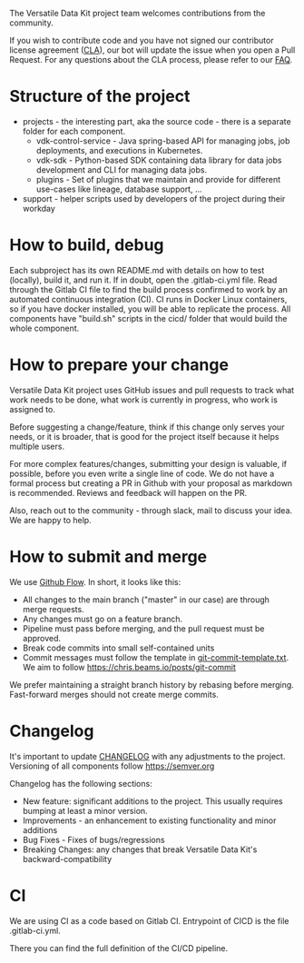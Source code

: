 The Versatile Data Kit project team welcomes contributions from the community.

If you wish to contribute code and you have not signed our contributor license agreement ([CLA](https://cla.vmware.com/cla/1/preview)),
our bot will update the issue when you open a Pull Request.
For any questions about the CLA process, please refer to our [FAQ](https://cla.vmware.com/faq).

# Structure of the project

* projects - the interesting part, aka the source code - there is a separate folder for each component.
  * vdk-control-service - Java spring-based API for managing jobs, job deployments, and executions in Kubernetes.
  * vdk-sdk - Python-based SDK containing data library for data jobs development and CLI for managing data jobs.
  * plugins - Set of plugins that we maintain and provide for different use-cases like lineage, database support, ...
* support - helper scripts used by developers of the project during their workday

# How to build, debug

Each subproject has its own README.md with details on how to test (locally), build it, and run it.
If in doubt, open the .gitlab-ci.yml file.
Read through the Gitlab CI file to find the build process confirmed to work by an automated continuous integration (CI).
CI runs in Docker Linux containers, so if you have docker installed, you will be able to replicate the process.
All components have "build.sh" scripts in the cicd/ folder that would build the whole component.

# How to prepare your change

Versatile Data Kit project uses GitHub issues and pull requests to track what work needs to be done, 
what work is currently in progress, who work is assigned to.

Before suggesting a change/feature, think if this change only serves your needs, or it is broader,
that is good for the project itself because it helps multiple users.

For more complex features/changes, submitting your design is valuable, if possible, before you even write a single line of code.
We do not have a formal process but creating a PR in Github with your proposal as markdown is recommended. 
Reviews and feedback will happen on the PR.

Also, reach out to the community - through slack, mail to discuss your idea. We are happy to help.

# How to submit and merge

We use [Github Flow](https://docs.github.com/en/get-started/quickstart/github-flow).
In short, it looks like this:
- All changes to the main branch ("master" in our case) are through merge requests.
- Any changes must go on a feature branch.
- Pipeline must pass before merging, and the pull request must be approved.
- Break code commits into small self-contained units
- Commit messages must follow the template in [git-commit-template.txt](support/git-commit-template.txt). 
  We aim to follow https://chris.beams.io/posts/git-commit

We prefer maintaining a straight branch history by rebasing before merging. Fast-forward merges should not create merge commits.

# Changelog
It's important to update [CHANGELOG](CHANGELOG.md) with any adjustments to the project.
Versioning of all components follow https://semver.org

Changelog has the following sections:
- New feature: significant additions to the project. This usually requires bumping at least a minor version.
- Improvements - an enhancement to existing functionality and minor additions
- Bug Fixes - Fixes of bugs/regressions
- Breaking Changes: any changes that break Versatile Data Kit's backward-compatibility

# CI

We are using CI as a code based on Gitlab CI.
Entrypoint of CICD is the file .gitlab-ci.yml.

There you can find the full definition of the CI/CD pipeline.
